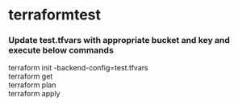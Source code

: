 # terraformtest
### Update test.tfvars with appropriate bucket and key and execute below commands
terraform init -backend-config=test.tfvars <br />
terraform get <br />
terraform plan <br />
terraform apply <br />
